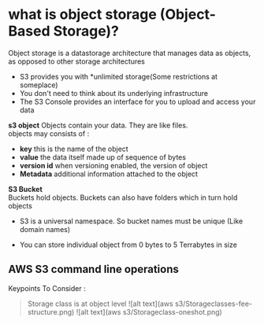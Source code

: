 
# what is object storage (Object-Based Storage)?
 Object storage is a datastorage architecture that manages data as objects, as opposed to other storage architectures

 - S3 provides you with *unlimited storage(Some restrictions at someplace)
 - You don't need to think about its underlying infrastructure
 - The S3 Console provides an interface for you to upload and access your data

 **s3 object**
Objects contain your data. They are like files.  
objects may consists of :
- **key** this is the name of the object
- **value** the data itself made up of sequence of bytes
- **version id** when versioning enabled, the version of object
- **Metadata** additional information attached to the object

**S3 Bucket**  
Buckets hold objects. Buckets can also have folders which in turn hold objects

- S3 is a universal namespace. So bucket names must be unique (Like domain names)

- You can store individual object from 0 bytes to 5 Terrabytes in size

## AWS S3 command line operations


Keypoints To Consider :

> Storage class is at object level 
> ![alt text](aws s3/Storageclasses-fee-structure.png)
![alt text](aws s3/Storageclass-oneshot.png)